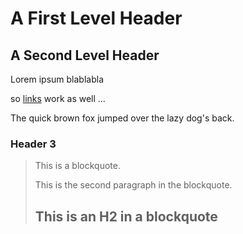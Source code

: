 A First Level Header
====================

A Second Level Header
---------------------

Lorem ipsum blablabla

so [links](http://www.google.com) work as well ...

The quick brown fox jumped over the lazy
dog's back.

### Header 3

> This is a blockquote.
> 
> This is the second paragraph in the blockquote.
>
> ## This is an H2 in a blockquote

